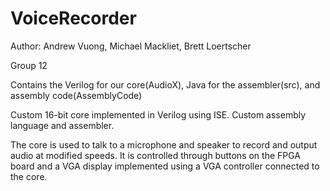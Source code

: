 # VoiceRecorder
Author: Andrew Vuong, Michael Mackliet, Brett Loertscher

Group 12

Contains the Verilog for our core(AudioX), Java for the assembler(src), and assembly code(AssemblyCode)

Custom 16-bit core implemented in Verilog using ISE. Custom assembly language and assembler.

The core is used to talk to a microphone and speaker to record and output audio at modified speeds. It is controlled through buttons on the FPGA board and a VGA display implemented using a VGA controller connected to the core. 
